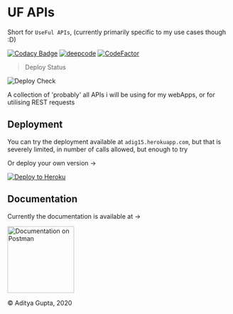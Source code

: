 # UF APIs

Short for `UseFul APIs`, (currently primarily specific to my use cases though :D)

[![Codacy Badge](https://app.codacy.com/project/badge/Grade/4ef8a6a4fa5d43dab6e9093200e442f8)](https://www.codacy.com/gh/AdityaGupta150/Useful_APIs/dashboard?utm_source=github.com&amp;utm_medium=referral&amp;utm_content=AdityaGupta150/Useful_APIs&amp;utm_campaign=Badge_Grade)
[![deepcode](https://www.deepcode.ai/api/gh/badge?key=eyJhbGciOiJIUzI1NiIsInR5cCI6IkpXVCJ9.eyJwbGF0Zm9ybTEiOiJnaCIsIm93bmVyMSI6IkFkaXR5YUd1cHRhMTUwIiwicmVwbzEiOiJVc2VmdWxfQVBJcyIsImluY2x1ZGVMaW50IjpmYWxzZSwiYXV0aG9ySWQiOjIyMzM5LCJpYXQiOjE2MDY3MjgxNjd9.M20CKhxhGUseeGGVM9AveNUxOtaxypBF5qqHLWnBhxM)](https://www.deepcode.ai/app/gh/AdityaGupta150/Useful_APIs/_/dashboard?utm_content=gh%2FAdityaGupta150%2FUseful_APIs)
[![CodeFactor](https://www.codefactor.io/repository/github/adityagupta150/useful_apis/badge)](https://www.codefactor.io/repository/github/adityagupta150/useful_apis)

> Deploy Status

![Deploy Check](https://github.com/AdityaGupta150/Useful_APIs/workflows/Deploy%20Check/badge.svg)

A collection of 'probably' all APIs i will be using for my webApps, or for utilising REST requests

## Deployment

You can try the deployment available at `adig15.herokuapp.com`, but that is severely limited, in number of calls allowed, but enough to try

Or deploy your own version ->

[![Deploy to Heroku](https://www.herokucdn.com/deploy/button.svg)](https://heroku.com/deploy?template=https://github.com/AdityaGupta150/Useful_APIs)

## Documentation

Currently the documentation is available at ->

[<img src="https://raw.githubusercontent.com/AdityaGupta150/Sources/main/postman-logo-1.png?token=AI4LBIMN3GHV7DFWWZWNNAC7ZXWMM" alt="Documentation on Postman" width="150px"/>]("https://documenter.getpostman.com/view/13326795/TVmJizFG")

© Aditya Gupta, 2020
